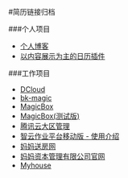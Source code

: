 #简历链接归档

###个人项目
* [个人博客](http:www.sephenry.me "个人博客")
* [以内容展示为主的日历插件](https://github.com/HenryYong/Calendar "日历插件")

###工作项目
* [DCloud](http://t.open.oa.com/s/dcloud#/ "DCloud")
* [bk-magic](http://t.open.oa.com/s/magicbox-test/static/v3/components_vue/dist/index.html#/ "bk-magic")
* [MagicBox](http://o.bkclouds.cc/static_api/v3/index.html "MagicBox")
* [MagicBox(测试版)](http://open.oa.com/static_api/v3/index.html "MagicBox测试版")
* [腾讯云大区管理](http://region-mgmt.test.qcloudapps.com/ "腾讯云")
* [智云作业平台移动版 - 使用介绍](http://mp.weixin.qq.com/s?__biz=MjM5NTcxMTE2Nw==&mid=2653115126&idx=1&sn=ccd4be434179ca5d8f38c3dbca624a6a&chksm=bd23a3268a542a3055831eb19fa16e4e35f8790d35b7eb17933f0d6a83898a415d6c66128731&mpshare=1&scene=1&srcid=1126mWQ2DMh2BKKOBVCIIJtM#rd "ijobs")
* [妈妈送房网](http://m.mmsfang.com "妈妈送房网")
* [妈妈资本管理有限公司官网](http://m.88mmmoney.com "妈妈资本管理有限公司官网")
* [Myhouse](http://www.house114.com.cn/ "Myhouse")
